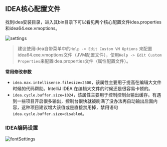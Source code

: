 ## IDEA核心配置文件

找到idea安装目录，进入其bin目录下可以看见两个核心配置文件idea.properties和idea64.exe.vmoptions。

![settings](C:\Users\汤琛\Desktop\学习资料\开发工具\images\settings.png)

> 建议使用idea自带菜单中的`Help -> Edit Custom VM Options` 来配置idea64.exe.vmoptions文件（JVM配置文件），使用`Help -> Edit Custom Properties`来配置idea.properties文件（属性配置文件）。

**常用修改参数**

- `idea.max.intellisense.filesize=2500`，该属性主要用于提高在编辑大文件时候的代码帮助。IntelliJ IDEA 在编辑大文件的时候还是很容易卡顿的。
- `idea.cycle.buffer.size=1024`，该属性主要用于控制控制台输出缓存。有遇到一些项目开启很多输出，控制台很快就被刷满了没办法再自动输出后面内容，这种项目建议增大该值或是直接禁用掉，禁用语句 `idea.cycle.buffer.size=disabled`。

### IDEA编码设置

![fontSettings](C:\Users\汤琛\Desktop\学习资料\开发工具\images\fontSettings.png)

